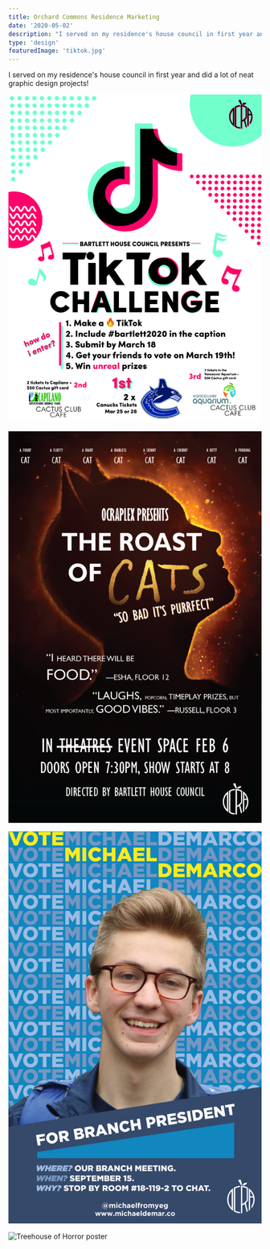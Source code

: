 ```yaml
---
title: Orchard Commons Residence Marketing
date: '2020-05-02'
description: "I served on my residence's house council in first year and did a lot of neat graphic design projects!"
type: 'design'
featuredImage: 'tiktok.jpg'
---
```


I served on my residence's house council in first year and did a lot of neat graphic design projects!

![TikTok challenge poster](./tiktok.jpg 'TikTok challenge poster')

![Cats poster](./cats.png 'Cats poster')

![House president poster](./house-prez.jpg 'MVPLead banner')

![Treehouse of Horror poster](./treehouse.png 'Treehouse of Horror poster')

